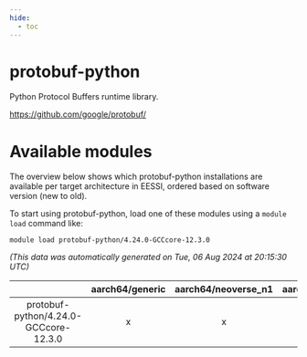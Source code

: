 ```yaml
---
hide:
  - toc
---
```


protobuf-python
===============


Python Protocol Buffers runtime library.

https://github.com/google/protobuf/
# Available modules


The overview below shows which protobuf-python installations are available per target architecture in EESSI, ordered based on software version (new to old).

To start using protobuf-python, load one of these modules using a `module load` command like:

```shell
module load protobuf-python/4.24.0-GCCcore-12.3.0
```

*(This data was automatically generated on Tue, 06 Aug 2024 at 20:15:30 UTC)*  

| |aarch64/generic|aarch64/neoverse_n1|aarch64/neoverse_v1|x86_64/generic|x86_64/amd/zen2|x86_64/amd/zen3|x86_64/amd/zen4|x86_64/intel/haswell|x86_64/intel/skylake_avx512|
| :---: | :---: | :---: | :---: | :---: | :---: | :---: | :---: | :---: | :---: |
|protobuf-python/4.24.0-GCCcore-12.3.0|x|x|x|x|x|x|x|x|x|
